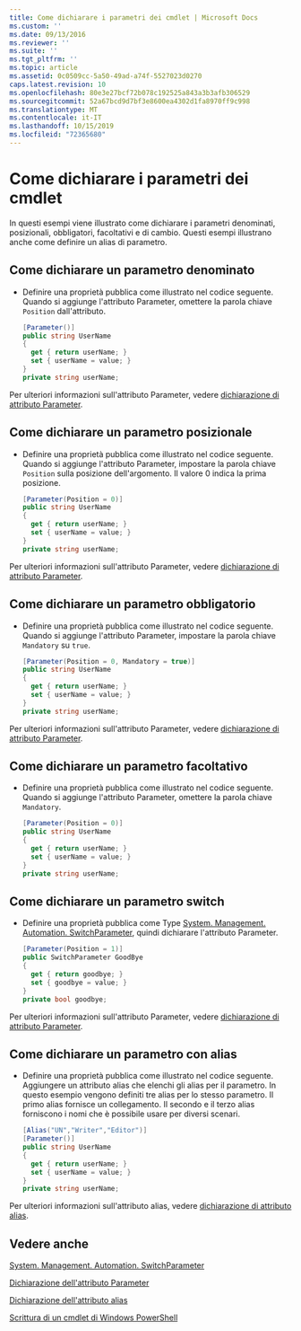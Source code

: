 ```yaml
---
title: Come dichiarare i parametri dei cmdlet | Microsoft Docs
ms.custom: ''
ms.date: 09/13/2016
ms.reviewer: ''
ms.suite: ''
ms.tgt_pltfrm: ''
ms.topic: article
ms.assetid: 0c0509cc-5a50-49ad-a74f-5527023d0270
caps.latest.revision: 10
ms.openlocfilehash: 80e3e27bcf72b078c192525a843a3b3afb306529
ms.sourcegitcommit: 52a67bcd9d7bf3e8600ea4302d1fa8970ff9c998
ms.translationtype: MT
ms.contentlocale: it-IT
ms.lasthandoff: 10/15/2019
ms.locfileid: "72365680"
---
```

# <a name="how-to-declare-cmdlet-parameters"></a>Come dichiarare i parametri dei cmdlet

In questi esempi viene illustrato come dichiarare i parametri denominati, posizionali, obbligatori, facoltativi e di cambio. Questi esempi illustrano anche come definire un alias di parametro.

## <a name="how-to-declare-a-named-parameter"></a>Come dichiarare un parametro denominato

- Definire una proprietà pubblica come illustrato nel codice seguente. Quando si aggiunge l'attributo Parameter, omettere la parola chiave `Position` dall'attributo.

    ```csharp
    [Parameter()]
    public string UserName
    {
      get { return userName; }
      set { userName = value; }
    }
    private string userName;
    ```

Per ulteriori informazioni sull'attributo Parameter, vedere [dichiarazione di attributo Parameter](./parameter-attribute-declaration.md).

## <a name="how-to-declare-a-positional-parameter"></a>Come dichiarare un parametro posizionale

- Definire una proprietà pubblica come illustrato nel codice seguente. Quando si aggiunge l'attributo Parameter, impostare la parola chiave `Position` sulla posizione dell'argomento. Il valore 0 indica la prima posizione.

    ```csharp
    [Parameter(Position = 0)]
    public string UserName
    {
      get { return userName; }
      set { userName = value; }
    }
    private string userName;
    ```

Per ulteriori informazioni sull'attributo Parameter, vedere [dichiarazione di attributo Parameter](./parameter-attribute-declaration.md).

## <a name="how-to-declare-a-mandatory-parameter"></a>Come dichiarare un parametro obbligatorio

- Definire una proprietà pubblica come illustrato nel codice seguente. Quando si aggiunge l'attributo Parameter, impostare la parola chiave `Mandatory` su `true`.

    ```csharp
    [Parameter(Position = 0, Mandatory = true)]
    public string UserName
    {
      get { return userName; }
      set { userName = value; }
    }
    private string userName;
    ```

Per ulteriori informazioni sull'attributo Parameter, vedere [dichiarazione di attributo Parameter](./parameter-attribute-declaration.md).

## <a name="how-to-declare-an-optional-parameter"></a>Come dichiarare un parametro facoltativo

- Definire una proprietà pubblica come illustrato nel codice seguente. Quando si aggiunge l'attributo Parameter, omettere la parola chiave `Mandatory`.

    ```csharp
    [Parameter(Position = 0)]
    public string UserName
    {
      get { return userName; }
      set { userName = value; }
    }
    private string userName;
    ```

## <a name="how-to-declare-a-switch-parameter"></a>Come dichiarare un parametro switch

- Definire una proprietà pubblica come Type [System. Management. Automation. SwitchParameter](/dotnet/api/System.Management.Automation.SwitchParameter), quindi dichiarare l'attributo Parameter.

    ```csharp
    [Parameter(Position = 1)]
    public SwitchParameter GoodBye
    {
      get { return goodbye; }
      set { goodbye = value; }
    }
    private bool goodbye;
    ```

Per ulteriori informazioni sull'attributo Parameter, vedere [dichiarazione di attributo Parameter](./parameter-attribute-declaration.md).

## <a name="how-to-declare-a-parameter-with-aliases"></a>Come dichiarare un parametro con alias

- Definire una proprietà pubblica come illustrato nel codice seguente. Aggiungere un attributo alias che elenchi gli alias per il parametro. In questo esempio vengono definiti tre alias per lo stesso parametro. Il primo alias fornisce un collegamento. Il secondo e il terzo alias forniscono i nomi che è possibile usare per diversi scenari.

    ```csharp
    [Alias("UN","Writer","Editor")]
    [Parameter()]
    public string UserName
    {
      get { return userName; }
      set { userName = value; }
    }
    private string userName;
    ```

Per ulteriori informazioni sull'attributo alias, vedere [dichiarazione di attributo alias](./alias-attribute-declaration.md).

## <a name="see-also"></a>Vedere anche

[System. Management. Automation. SwitchParameter](/dotnet/api/System.Management.Automation.SwitchParameter)

[Dichiarazione dell'attributo Parameter](./parameter-attribute-declaration.md)

[Dichiarazione dell'attributo alias](./alias-attribute-declaration.md)

[Scrittura di un cmdlet di Windows PowerShell](./writing-a-windows-powershell-cmdlet.md)
